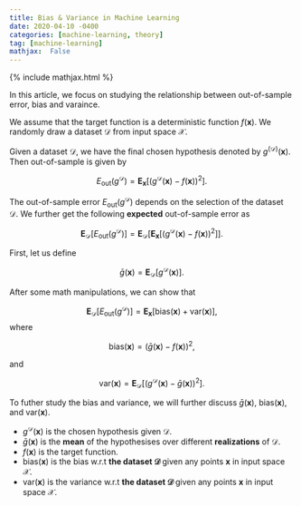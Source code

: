 ```yaml
---
title: Bias & Variance in Machine Learning
date: 2020-04-10 -0400
categories: [machine-learning, theory]
tag: [machine-learning]
mathjax:  False
---
```


{% include mathjax.html %}

In this article, we focus on studying the relationship between out-of-sample error, bias and varaince.

We assume that the target function is a deterministic function $f(\mathbf{x})$. We randomly draw a dataset $\mathcal{D}$ from input space $\mathcal{X}$.

Given a dataset $\mathcal{D}$, we have the final chosen hypothesis denoted by $g^{(\mathcal{D})}(\mathbf{x})$. Then out-of-sample is given by


$$
E_{\text{out}}(g^{\mathcal{D}})=\mathbf{E}_{\mathbf{x}}[(g^{\mathcal{D}}(\mathbf{x})-f(\mathbf{x}))^2].
$$

The out-of-sample error $E_{\text{out}}(g^{\mathcal{D}})$ depends on the selection of the dataset $\mathcal{D}$. We further get the following <strong>expected</strong> out-of-sample error as


$$
\mathbf{E}_{\mathcal{D}}[E_{\text{out}}(g^{\mathcal{D}})] = \mathbf{E}_{\mathcal{D}}[\mathbf{E}_{\mathbf{x}}[(g^{\mathcal{D}}(\mathbf{x})-f(\mathbf{x}))^2]].
$$


First, let us define


 $$\bar{g}(\mathbf{x})=\mathbf{E}_{\mathcal{D}}[g^{\mathcal{D}}(\mathbf{x})].$$

After some math manipulations, we can show that

$$
\mathbf{E}_{\mathcal{D}}[E_{\text{out}}(g^{\mathcal{D}})] = \mathbf{E}_{\mathbf{x}}[\text{bias}(\mathbf{x})
+\text{var}(\mathbf{x})],
$$
where



$$\text{bias}(\mathbf{x}) = (\bar{g}(\mathbf{x})-f(\mathbf{x}))^2,$$

and

$$\text{var}(\mathbf{x}) = \mathbf{E}_{\mathcal{D}}[(g^{\mathcal{D}}(\mathbf{x})-\bar{g}(\mathbf{x}))^2].$$


To futher study the bias and variance, we will further discuss $\bar{g}(\mathbf{x})$, $\text{bias}(\mathbf{x})$, and $\text{var}(\mathbf{x})$.

* $g^{\mathcal{D}}(\mathbf{x})$ is the chosen hypothesis given $\mathcal{D}$.
* $\bar{g}(\mathbf{x})$ is the <strong>mean</strong> of the hypothesises over different <strong>realizations</strong> of $\mathcal{D}$.
* $f(\mathbf{x})$ is the target function.
* $\text{bias}(\mathbf{x})$ is the bias w.r.t <strong>the dataset $\mathcal{D}$ </strong> given any points $\mathbf{x}$ in input space $\mathcal{X}$.
* $\text{var}(\mathbf{x})$ is the variance w.r.t <strong>the dataset $\mathcal{D}$ </strong> given any points $\mathbf{x}$ in input space $\mathcal{X}$.
